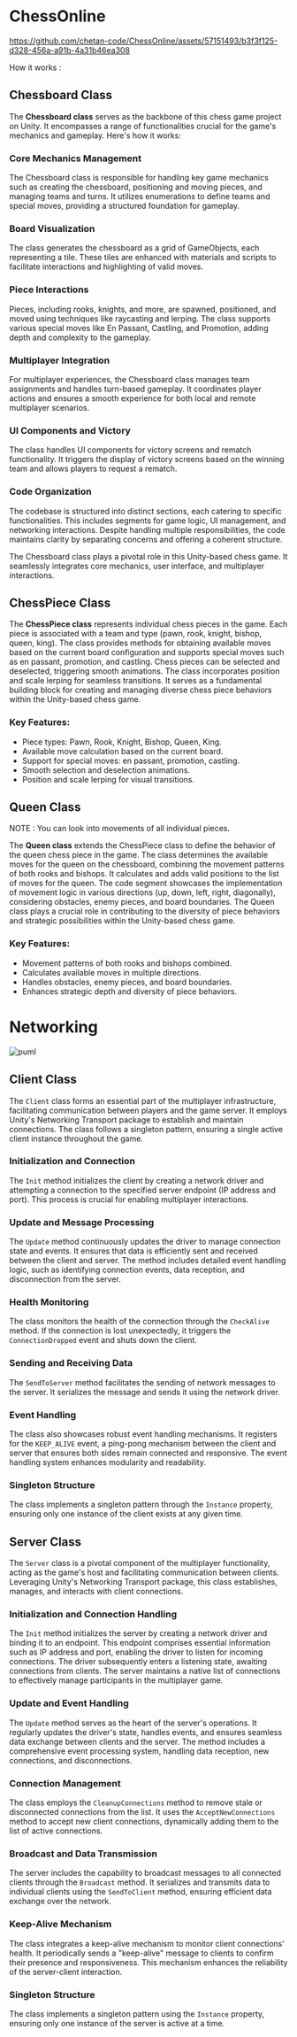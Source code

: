 # ChessOnline


https://github.com/chetan-code/ChessOnline/assets/57151493/b3f3f125-d328-456a-a91b-4a31b46ea308

How it works :
## Chessboard Class

The **Chessboard class** serves as the backbone of this chess game project on Unity. It encompasses a range of functionalities crucial for the game's mechanics and gameplay. Here's how it works:

### Core Mechanics Management
The Chessboard class is responsible for handling key game mechanics such as creating the chessboard, positioning and moving pieces, and managing teams and turns. It utilizes enumerations to define teams and special moves, providing a structured foundation for gameplay.

### Board Visualization
The class generates the chessboard as a grid of GameObjects, each representing a tile. These tiles are enhanced with materials and scripts to facilitate interactions and highlighting of valid moves.

### Piece Interactions
Pieces, including rooks, knights, and more, are spawned, positioned, and moved using techniques like raycasting and lerping. The class supports various special moves like En Passant, Castling, and Promotion, adding depth and complexity to the gameplay.

### Multiplayer Integration
For multiplayer experiences, the Chessboard class manages team assignments and handles turn-based gameplay. It coordinates player actions and ensures a smooth experience for both local and remote multiplayer scenarios.

### UI Components and Victory
The class handles UI components for victory screens and rematch functionality. It triggers the display of victory screens based on the winning team and allows players to request a rematch.

### Code Organization
The codebase is structured into distinct sections, each catering to specific functionalities. This includes segments for game logic, UI management, and networking interactions. Despite handling multiple responsibilities, the code maintains clarity by separating concerns and offering a coherent structure.

The Chessboard class plays a pivotal role in this Unity-based chess game. It seamlessly integrates core mechanics, user interface, and multiplayer interactions.

## ChessPiece Class

The **ChessPiece class** represents individual chess pieces in the game. Each piece is associated with a team and type (pawn, rook, knight, bishop, queen, king). The class provides methods for obtaining available moves based on the current board configuration and supports special moves such as en passant, promotion, and castling. Chess pieces can be selected and deselected, triggering smooth animations. The class incorporates position and scale lerping for seamless transitions. It serves as a fundamental building block for creating and managing diverse chess piece behaviors within the Unity-based chess game.

### Key Features:
- Piece types: Pawn, Rook, Knight, Bishop, Queen, King.
- Available move calculation based on the current board.
- Support for special moves: en passant, promotion, castling.
- Smooth selection and deselection animations.
- Position and scale lerping for visual transitions.

## Queen Class
NOTE : You can look into movements of all individual pieces.

The **Queen class** extends the ChessPiece class to define the behavior of the queen chess piece in the game. The class determines the available moves for the queen on the chessboard, combining the movement patterns of both rooks and bishops. It calculates and adds valid positions to the list of moves for the queen. The code segment showcases the implementation of movement logic in various directions (up, down, left, right, diagonally), considering obstacles, enemy pieces, and board boundaries. The Queen class plays a crucial role in contributing to the diversity of piece behaviors and strategic possibilities within the Unity-based chess game.

### Key Features:
- Movement patterns of both rooks and bishops combined.
- Calculates available moves in multiple directions.
- Handles obstacles, enemy pieces, and board boundaries.
- Enhances strategic depth and diversity of piece behaviors.

# Networking 
![puml](https://github.com/chetan-code/ChessOnline/assets/57151493/1a268e4c-9027-4e8b-b392-a1bb9578e130)

## Client Class

The `Client` class forms an essential part of the multiplayer infrastructure, facilitating communication between players and the game server. It employs Unity's Networking Transport package to establish and maintain connections. The class follows a singleton pattern, ensuring a single active client instance throughout the game. 

### Initialization and Connection

The `Init` method initializes the client by creating a network driver and attempting a connection to the specified server endpoint (IP address and port). This process is crucial for enabling multiplayer interactions.

### Update and Message Processing

The `Update` method continuously updates the driver to manage connection state and events. It ensures that data is efficiently sent and received between the client and server. The method includes detailed event handling logic, such as identifying connection events, data reception, and disconnection from the server.

### Health Monitoring

The class monitors the health of the connection through the `CheckAlive` method. If the connection is lost unexpectedly, it triggers the `ConnectionDropped` event and shuts down the client.

### Sending and Receiving Data

The `SendToServer` method facilitates the sending of network messages to the server. It serializes the message and sends it using the network driver.

### Event Handling

The class also showcases robust event handling mechanisms. It registers for the `KEEP_ALIVE` event, a ping-pong mechanism between the client and server that ensures both sides remain connected and responsive. The event handling system enhances modularity and readability.

### Singleton Structure

The class implements a singleton pattern through the `Instance` property, ensuring only one instance of the client exists at any given time.

## Server Class

The `Server` class is a pivotal component of the multiplayer functionality, acting as the game's host and facilitating communication between clients. Leveraging Unity's Networking Transport package, this class establishes, manages, and interacts with client connections.

### Initialization and Connection Handling

The `Init` method initializes the server by creating a network driver and binding it to an endpoint. This endpoint comprises essential information such as IP address and port, enabling the driver to listen for incoming connections. The driver subsequently enters a listening state, awaiting connections from clients. The server maintains a native list of connections to effectively manage participants in the multiplayer game.

### Update and Event Handling

The `Update` method serves as the heart of the server's operations. It regularly updates the driver's state, handles events, and ensures seamless data exchange between clients and the server. The method includes a comprehensive event processing system, handling data reception, new connections, and disconnections.

### Connection Management

The class employs the `CleanupConnections` method to remove stale or disconnected connections from the list. It uses the `AcceptNewConnections` method to accept new client connections, dynamically adding them to the list of active connections.

### Broadcast and Data Transmission

The server includes the capability to broadcast messages to all connected clients through the `Broadcast` method. It serializes and transmits data to individual clients using the `SendToClient` method, ensuring efficient data exchange over the network.

### Keep-Alive Mechanism

The class integrates a keep-alive mechanism to monitor client connections' health. It periodically sends a "keep-alive" message to clients to confirm their presence and responsiveness. This mechanism enhances the reliability of the server-client interaction.

### Singleton Structure

The class implements a singleton pattern using the `Instance` property, ensuring only one instance of the server is active at a time.


